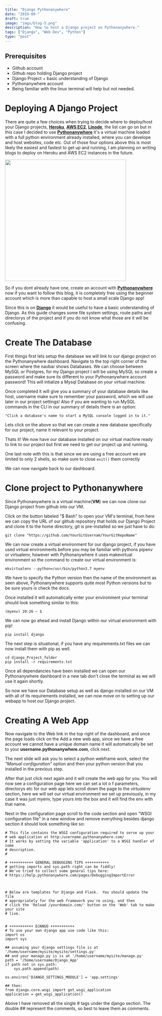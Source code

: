 ```yaml
---
title: "Django Pythonanywhere"
date: "2019-09-"
draft: true
image: "imgs/blog-5.png"
description: "How to host a Django project on Pythonanywhere."
tags: ["Django", "Web Dev", "Python"]
type: "post"
---
```

## Prerequisites

- Github account 
- Github repo holding Django project
- Django Project + basic understanding of Django
- Pythonanywhere account
- Being familiar with the linux terminal will help but not needed.

# Deploying A Django Project

There are quite a few choices when trying to decide where to deploy/host your Django projects, <a href="https://www.heroku.com" target="_blank">**Heroku**</a>, <a href="https://aws.amazon.com/ec2/" target="_blank">**AWS EC2**</a>, <a href="https://www.linode.com/" target="_blank">**Linode**</a>, the list can go on but in this case I decided to use <a href="https://www.pythonanywhere.com/" target="_blank">**Pythonanywhere**</a> it's a virtual machine loaded with a full python environment already installed, where you can develope and host websites, code etc. Out of those four options above this is most likely the easiest and fastest to get up and running, I am planning on writing blogs to deploy on Heroku and AWS EC2 instances in the future.

<img src="/imgs/pythonanywhere-white.png" width="400" >

So if you dont already have one, create an account with <a href="https://www.pythonanywhere.com/pricing/" target="_blank">**Pythonanywhere**</a> now if you want to follow this blog, it is completely free using the beginner account which is more than capable to host a small scale Django app!

Since this is on <a href="https://www.djangoproject.com" target="_blank">**Django**</a> it would be useful to have a basic understanding of Django. As this guide changes some file system settings, route paths and directorys of the project  and if you do not know what those are it will be confusing.

# Create The Database

First things first lets setup the database we will link to our django project on the Pythonanywhere dashboard. Navigate to the top right corner of the screen where the navbar shows Databases. We can choose between MySQL or Postgres, for my Django project I will be using MySQL so create a password and make sure its different to your Pythonanywhere account password! This will intialize a Mysql Database on your virtual machine.

Once completed it will give you a summary of your database details like host, username make sure to remember your password, which we will use later in our project settings! Also if you are wanting to run MySQL commands in the CLI in our summary of details there is an option:

    "Click a database's name to start a MySQL console logged in to it."

Lets click on the above so that we can create a new database specifically for our project, name it relevant to your project.

Thats it! We now have our database installed on our virtual machine ready to link to our project but first we need to get our project up and running.

One last note with this is that since we are using a free account we are limited to only 2 shells, so make sure to close `exit()` them correctly

We can now navigate back to our dashboard.

# Clone project to Pythonanywhere

Since Pythonanywhere is a virtual machine(**VM**) we can now clone our Django project from github into our VM.

Click on the button labeled "$ Bash" to open your VM's terminal, from here we can copy the URL of our github repository that holds our Django Project and clone it to the home directory, git is pre-installed so we just have to do:

    git clone "https://github.com/YourGitUsernam/YourGitRepoName"

We can now create a virtual environment for our django project, if you have used virtual environments before you may be familiar with pythons pipenv or virtualenv, however with Pythonanywhere it uses makevirtual environment so the command to create our virtual environment is:

    mkvirtualenv --python=/usr/bin/python3.7 myenv

We have to specify the Python version then the name of the environment as seen above, Pythonanywhere supports quite most Python versions but to be sure yours is check the docs.

Once installed it will automatically enter your environment your terminal should look something similar to this:

    (myenv) 20:26 ~ $ 

We can now go ahead and install Django within our virtual environment with pip!

    pip install django

The next step is situational, if you have any requirements.txt files we can now install them with pip as well.

    cd django_Project_folder
    pip install -r requirements.txt

Once all dependancies have been installed we can open our Pythonanywhere dashboard in a new tab don't close the terminal as we will use it again shortly.

So now we have our Database setup as well as django installed on our VM with all of its requirements installed, we can now move on to setting up our webapp to host our Django project.

# Creating A Web App

Now navigate to the Web link in the top right of the dashboard, and once the page loads click on the Add a new web app, since we have a free account we cannot have a unique domain name it will automatically be set to your **username.pythonanywhere.com**, click next.

The next slide will ask you to select a python webframe work, select the *"Manual configuration"* option and then your python version that you installed in the previous step.

After that just click next again and it will create the web app for you. You will now see a configuration page here we can set a lot o f parameters, directorys etc for our web app lets scroll down the page to the *virtualenv* section, here we will set our virtual environment we set up previously, in my case it was just myenv, type yours into the box and it will find the env with that name.

Next in the configuration page scroll to the code section and open  "WSGI configuration file" in a new window and remove everything besides django section it should look something like so: 

    # This file contains the WSGI configuration required to serve up your
    # web application at http:/username.pythonanywhere.com/
    # It works by setting the variable 'application' to a WSGI handler of some
    # description.
    #

    # +++++++++++ GENERAL DEBUGGING TIPS +++++++++++
    # getting imports and sys.path right can be fiddly!
    # We've tried to collect some general tips here:
    # https://help.pythonanywhere.com/pages/DebuggingImportError



    # Below are templates for Django and Flask.  You should update the file
    # appropriately for the web framework you're using, and then
    # click the 'Reload /yourdomain.com/' button on the 'Web' tab to make your site
    # live.


    # +++++++++++ DJANGO +++++++++++
    # To use your own django app use code like this:
    import os
    import sys

    ## assuming your django settings file is at '/home/username/mysite/mysite/settings.py'
    ## and your manage.py is is at '/home/username/mysite/manage.py'
    path = '/home/username/Django_App'
    if path not in sys.path:
        sys.path.append(path)

    os.environ['DJANGO_SETTINGS_MODULE'] = 'app.settings'

    ## then:
    from django.core.wsgi import get_wsgi_application
    application = get_wsgi_application()


Above I have removed all the single # tags under the django section. The double ## represent the comments, so best to leave them as comments.

